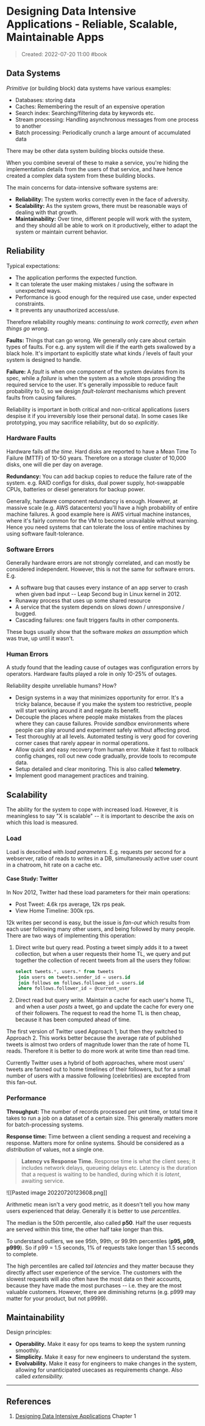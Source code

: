 # Designing Data Intensive Applications - Reliable, Scalable, Maintainable Apps
> Created: 2022-07-20 11:00
> #book 

## Data Systems

*Primitive* (or building block) data systems have various examples:
+ Databases: storing data
+ Caches: Remembering the result of an expensive operation
+ Search index: Searching/filtering data by keywords etc.
+ Stream processing: Handling asynchronous messages from one process to another
+ Batch processing: Periodically crunch a large amount of accumulated data

There may be other data system building blocks outside these.

When you combine several of these to make a service, you're hiding the implementation details from the users of that service, and have hence created a complex data system from these building blocks.

The main concerns for data-intensive software systems are:
+ **Reliability:** The system works correctly even in the face of adversity.
+ **Scalability:** As the system grows, there must be reasonable ways of dealing with that growth.
+ **Maintainability:** Over time, different people will work with the system, and they should all be able to work on it productively, either to adapt the system or maintain current behavior.

## Reliability

Typical expectations:
+ The application performs the expected function.
+ It can tolerate the user making mistakes / using the software in unexpected ways.
+ Performance is good enough for the required use case, under expected constraints.
+ It prevents any unauthorized access/use.

Therefore reliability roughly means: _continuing to work correctly, even when things go wrong_.

**Faults:** Things that can go wrong. We generally only care about certain types of faults. For e.g. any system will die if the earth gets swallowed by a black hole. It's important to explicitly state what kinds / levels of fault your system is designed to handle.

**Failure:** A _fault_ is when one component of the system deviates from its spec, while a _failure_ is when the system as a whole stops providing the required service to the user. It's generally impossible to reduce fault probability to 0, so we design _fault-tolerant_ mechanisms which prevent faults from causing failures.

Reliability is important in both critical and non-critical applications (users despise it if you irreversibly lose their personal data). In some cases like prototyping, you may sacrifice reliability, but do so _explicitly_.

### Hardware Faults

Hardware fails _all the time_. Hard disks are reported to have a Mean Time To Failure (MTTF) of 10-50 years. Therefore on a storage cluster of 10,000 disks, one will die per day on average.

**Redundancy:** You can add backup copies to reduce the failure rate of the system. e.g. RAID configs for disks, dual power supply, hot-swappable CPUs, batteries or diesel generators for backup power. 

Generally, hardware component redundancy is enough. However, at massive scale (e.g. AWS datacenters) you'll have a high probability of entire machine failures. A good example here is AWS virtual machine instances, where it's fairly common for the VM to become unavailable without warning. Hence you need systems that can tolerate the loss of entire machines by using software fault-tolerance.

### Software Errors

Generally hardware errors are not strongly correlated, and can mostly be considered independent. However, this is not the same for software errors. E.g.

+ A software bug that causes every instance of an app server to crash when given bad input -- Leap Second bug in Linux kernel in 2012.
+ Runaway process that uses up some shared resource
+ A service that the system depends on slows down / unresponsive / bugged.
+ Cascading failures: one fault triggers faults in other components.

These bugs usually show that the software _makes an assumption_ which was true, up until it wasn't.

### Human Errors

A study found that the leading cause of outages was configuration errors by operators. Hardware faults played a role in only 10-25% of outages.

Reliability despite unreliable humans? How?

+ Design systems in a way that minimizes opportunity for error. It's a tricky balance, because if you make the system too restrictive, people will start working around it and negate its benefit.
+ Decouple the places where people make mistakes from the places where they can cause failures. Provide _sandbox_ environments where people can play around and experiment safely without affecting prod.
+ Test thoroughly at all levels. Automated testing is very good for covering corner cases that rarely appear in normal operations.
+ Allow quick and easy recovery from human error. Make it fast to rollback config changes, roll out new code gradually, provide tools to recompute data.
+ Setup detailed and clear monitoring. This is also called **telemetry**.
+ Implement good management practices and training.

## Scalability

The ability for the system to cope with increased load. However, it is meaningless to say "X is scalable" -- it is important to describe the axis on which this load is measured.

### Load

Load is described with _load parameters_. E.g. requests per second for a webserver, ratio of reads to writes in a DB, simultaneously active user count in a chatroom, hit rate on a cache etc.

#### Case Study: Twitter

In Nov 2012, Twitter had these load parameters for their main operations:
+ Post Tweet: 4.6k rps average, 12k rps peak.
+ View Home Timeline: 300k rps.

12k writes per second is easy, but the issue is _fan-out_ which results from each user following many other users, and being followed by many people. There are two ways of implementing this operation:

1. Direct write but query read. Posting a tweet simply adds it to a tweet collection, but when a user requests their home TL, we query and put together the collection of recent tweets from all the users they follow:
   ```sql
   select tweets.*, users.* from tweets
	join users on tweets.sender_id = users.id
	join follows on follows.followee_id = users.id
	where follows.follower_id = @current_user
   ```
2. Direct read but query write. Maintain a cache for each user's home TL, and when a user _posts_ a tweet, go and update the cache for every one of their followers. The request to read the home TL is then cheap, because it has been computed ahead of time.

The first version of Twitter used Approach 1, but then they switched to Approach 2. This works better because the average rate of published tweets is almost two orders of magnitude lower than the rate of home TL reads. Therefore it is better to do more work at write time than read time.

Currently Twitter uses a hybrid of both approaches, where most users' tweets are fanned out to home timelines of their followers, but for a small number of users with a massive following (celebrities) are excepted from this fan-out.

### Performance

**Throughput:** The number of records processed per unit time, or total time it takes to run a job on a dataset of a certain size. This generally matters more for batch-processing systems.

**Response time:** Time between a client sending a request and receiving a response. Matters more for online systems. Should be considered as a _distribution_ of values, not a single one.

> **Latency vs Response Time.** Response time is what the client sees; it includes network delays, queueing delays etc. Latency is the duration that a request is waiting to be handled, during which it is _latent_, awaiting service.

![[Pasted image 20220720123608.png]]

Arithmetic mean isn't a very good metric, as it doesn't tell you how many users experienced that delay. Generally it is better to use _percentiles_.

The median is the 50th percentile, also called **p50**. Half the user requests are served within this time, the other half take longer than this.

To understand outliers, we see 95th, 99th, or 99.9th percentiles (**p95, p99, p999**). So if p99 = 1.5 seconds, 1% of requests take longer than 1.5 seconds to complete.

The high percentiles are called _tail latencies_ and they matter because they directly affect user experience of the service. The customers with the slowest requests will also often have the most data on their accounts, because they have made the most purchases -- i.e. they are the most valuable customers. However, there are diminishing returns (e.g. p999 may matter for your product, but not p9999).

## Maintainability

Design principles:

+ **Operability.** Make it easy for ops teams to keep the system running smoothly.
+ **Simplicity.** Make it easy for new engineers to understand the system.
+ **Evolvability.** Make it easy for engineers to make changes in the system, allowing for unanticipated usecases as requirements change. Also called *extensibility.*


----

## References
1. [Designing Data Intensive Applications](https://www.oreilly.com/library/view/designing-data-intensive-applications/9781491903063/) Chapter 1
